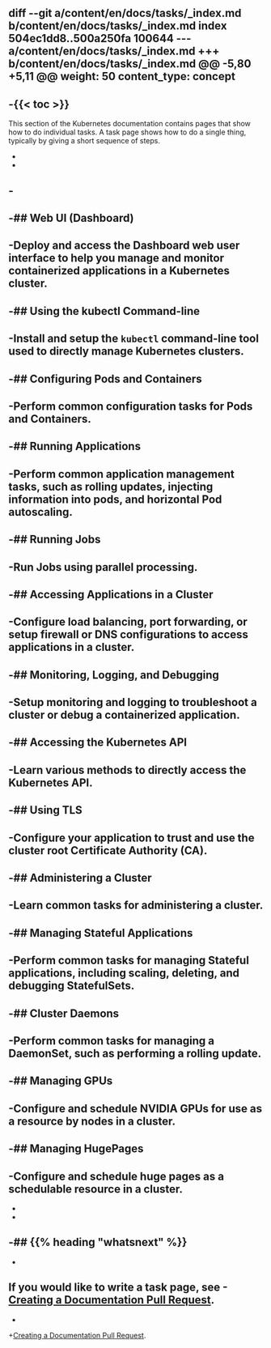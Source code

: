 diff --git a/content/en/docs/tasks/_index.md b/content/en/docs/tasks/_index.md
index 504ec1dd8..500a250fa 100644
--- a/content/en/docs/tasks/_index.md
+++ b/content/en/docs/tasks/_index.md
@@ -5,80 +5,11 @@ weight: 50
 content_type: concept
 ---
 
-{{< toc >}}
-
 <!-- overview -->
 
 This section of the Kubernetes documentation contains pages that
 show how to do individual tasks. A task page shows how to do a
 single thing, typically by giving a short sequence of steps.
 
-
-
-<!-- body -->
-
-## Web UI (Dashboard)
-
-Deploy and access the Dashboard web user interface to help you manage and monitor containerized applications in a Kubernetes cluster.
-
-## Using the kubectl Command-line
-
-Install and setup the `kubectl` command-line tool used to directly manage Kubernetes clusters.
-
-## Configuring Pods and Containers
-
-Perform common configuration tasks for Pods and Containers.
-
-## Running Applications
-
-Perform common application management tasks, such as rolling updates, injecting information into pods, and horizontal Pod autoscaling.
-
-## Running Jobs
-
-Run Jobs using parallel processing.
-
-## Accessing Applications in a Cluster
-
-Configure load balancing, port forwarding, or setup firewall or DNS configurations to access applications in a cluster.
-
-## Monitoring, Logging, and Debugging
-
-Setup monitoring and logging to troubleshoot a cluster or debug a containerized application.
-
-## Accessing the Kubernetes API
-
-Learn various methods to directly access the Kubernetes API.
-
-## Using TLS
-
-Configure your application to trust and use the cluster root Certificate Authority (CA).
-
-## Administering a Cluster
-
-Learn common tasks for administering a cluster.
-
-## Managing Stateful Applications
-
-Perform common tasks for managing Stateful applications, including scaling, deleting, and debugging StatefulSets.
-
-## Cluster Daemons
-
-Perform common tasks for managing a DaemonSet, such as performing a rolling update.
-
-## Managing GPUs
-
-Configure and schedule NVIDIA GPUs for use as a resource by nodes in a cluster.
-
-## Managing HugePages
-
-Configure and schedule huge pages as a schedulable resource in a cluster.
-
-
-
-## {{% heading "whatsnext" %}}
-
-
 If you would like to write a task page, see
-[Creating a Documentation Pull Request](/docs/home/contribute/create-pull-request/).
-
-
+[Creating a Documentation Pull Request](/docs/contribute/new-content/open-a-pr/).

